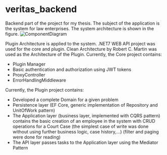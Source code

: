 # veritas_backend
Backend part of the project for my thesis. The subject of the application is the system for law enterprises.
The system architecture is shown in the figure.
![ComponentDiagram](https://github.com/stefanjokic99/veritas_backend/assets/77590314/3e87f243-1916-4fad-b07d-ea260df7fc71)

Plugin Architecture is applied to the system. .NET7 WEB API project was used for the core and plugin. Clean Architecture by Robert C. Martin was used as the Architecture of the Plugin.
Currently, the Core project contains:
  * Plugin Manager
  * Basic authentication and authorization using JWT tokens
  * ProxyController
  * ErrorHandlingMiddleware

Currently, the Plugin project contains:
  * Developed a complete Domain for a given problem
  * Persistence layer (EF Core, generic implementation of Repository and UnitOfWork pattern)
  * The Application layer (business layer, implemented with CQRS pattern) contains the basic creation of an employee in the system with CRUD operations for a Court Case (the simplest case of write was done without using further business logic, case history,...) (filter and paging were done for reading)
  * The API layer passes tasks to the Application layer using the Mediator Pattern
